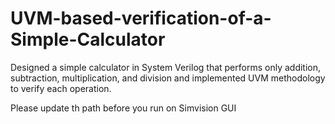 # UVM-based-verification-of-a-Simple-Calculator
Designed a simple calculator in System Verilog that performs only addition, subtraction, multiplication, and division and implemented UVM methodology to verify each operation.

Please update th path before you run on Simvision GUI
